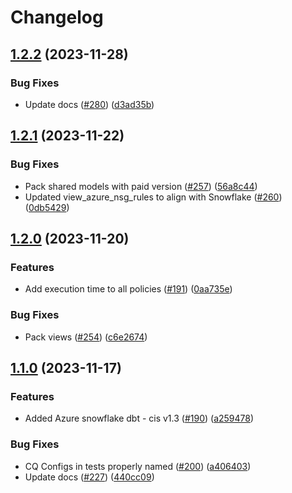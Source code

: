 # Changelog

## [1.2.2](https://github.com/cloudquery/policies-premium/compare/transformation-azure-compliance-free-v1.2.1...transformation-azure-compliance-free-v1.2.2) (2023-11-28)


### Bug Fixes

* Update docs ([#280](https://github.com/cloudquery/policies-premium/issues/280)) ([d3ad35b](https://github.com/cloudquery/policies-premium/commit/d3ad35bc6ac54875e124632194e38b04e490bec9))

## [1.2.1](https://github.com/cloudquery/policies-premium/compare/transformation-azure-compliance-free-v1.2.0...transformation-azure-compliance-free-v1.2.1) (2023-11-22)


### Bug Fixes

* Pack shared models with paid version ([#257](https://github.com/cloudquery/policies-premium/issues/257)) ([56a8c44](https://github.com/cloudquery/policies-premium/commit/56a8c4402a5e26b21486b916b80e93ea9b712a84))
* Updated view_azure_nsg_rules to align with Snowflake ([#260](https://github.com/cloudquery/policies-premium/issues/260)) ([0db5429](https://github.com/cloudquery/policies-premium/commit/0db5429909355a5d2dbe34b62526036f7705823f))

## [1.2.0](https://github.com/cloudquery/policies-premium/compare/transformation-azure-compliance-free-v1.1.0...transformation-azure-compliance-free-v1.2.0) (2023-11-20)


### Features

* Add execution time to all policies ([#191](https://github.com/cloudquery/policies-premium/issues/191)) ([0aa735e](https://github.com/cloudquery/policies-premium/commit/0aa735ee397a1f290a1226df378e25d4050289f9))


### Bug Fixes

* Pack views ([#254](https://github.com/cloudquery/policies-premium/issues/254)) ([c6e2674](https://github.com/cloudquery/policies-premium/commit/c6e2674d6384aad9f12021ace3f12c961d75155d))

## [1.1.0](https://github.com/cloudquery/policies-premium/compare/transformation-azure-compliance-free-v1.0.1...transformation-azure-compliance-free-v1.1.0) (2023-11-17)


### Features

* Added Azure snowflake dbt - cis v1.3  ([#190](https://github.com/cloudquery/policies-premium/issues/190)) ([a259478](https://github.com/cloudquery/policies-premium/commit/a2594788be2455547d6197d1480cdbc549c0dcd4))


### Bug Fixes

* CQ Configs in tests properly named ([#200](https://github.com/cloudquery/policies-premium/issues/200)) ([a406403](https://github.com/cloudquery/policies-premium/commit/a406403f61edb945afed9d589e93ffb56b22b8b8))
* Update docs ([#227](https://github.com/cloudquery/policies-premium/issues/227)) ([440cc09](https://github.com/cloudquery/policies-premium/commit/440cc098fd077cf9f09595776932a1b1e8484d58))
